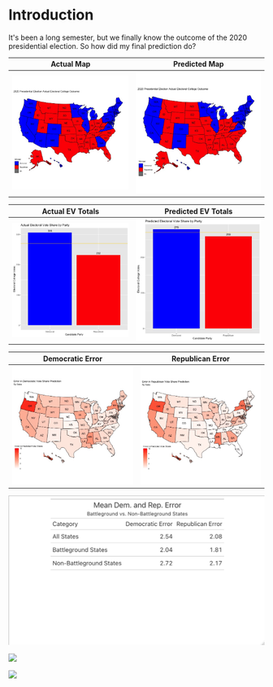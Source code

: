 # Introduction

It's been a long semester, but we finally know the outcome of the 2020 presidential election. So how did my final prediction do?


  Actual Map         |  Predicted Map
:-------------------------:|:-------------------------:
![](actual_outcome.jpeg)  |  ![](predicted_outcome.jpeg)


  Actual EV Totals         |  Predicted EV Totals
:-------------------------:|:-------------------------:
![](actual_bargraph.jpeg)  |  ![](predicted_bargraph.jpeg)


  Democratic Error        |  Republican Error
:-------------------------:|:-------------------------:
![](dem_error.jpeg)  |  ![](rep_error.jpeg)


![](error_states.png)

![](battleground_state_error.png)

![](demographic_change.png)
